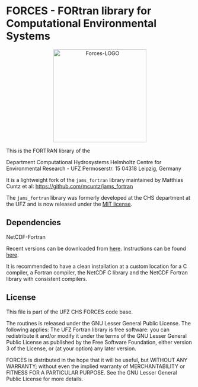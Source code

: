 # FORCES - FORtran library for Computational Environmental Systems

<div align="center">
<img src="https://git.ufz.de/chs/logos/-/raw/master/Forces.png" alt="Forces-LOGO" width="251px" style="width:251px;"/>
</div>

This is the FORTRAN library of the

Department Computational Hydrosystems
Helmholtz Centre for Environmental Research - UFZ
Permoserstr. 15
04318 Leipzig, Germany

It is a lightweight fork of the `jams_fortran` library maintained by Matthias Cuntz et al: https://github.com/mcuntz/jams_fortran

The `jams_fortran` library was formerly developed at the CHS department at the UFZ and is now released under the [MIT license](https://github.com/mcuntz/jams_fortran/blob/master/LICENSE).


## Dependencies

NetCDF-Fortran

Recent versions can be downloaded from [here](ftp://ftp.unidata.ucar.edu/pub/netcdf/).
Instructions can be found [here](https://www.unidata.ucar.edu/software/netcdf/docs/building_netcdf_fortran.html).

It is recommended to have a clean installation at a custom location
for a C compiler, a Fortran compiler, the NetCDF C library and the
NetCDF Fortran library with consistent compilers.


## License

This file is part of the UFZ CHS FORCES code base.

The routines is released under the GNU Lesser General Public License. The following applies:
The UFZ Fortran library is free software: you can redistribute it and/or modify it under the terms of the GNU Lesser General Public License as published by the Free Software Foundation, either version 3 of the License, or (at your option) any later version.

FORCES is distributed in the hope that it will be useful, but WITHOUT ANY WARRANTY; without even the implied warranty of MERCHANTABILITY or FITNESS FOR A PARTICULAR PURPOSE. See the GNU Lesser General Public License for more details.
